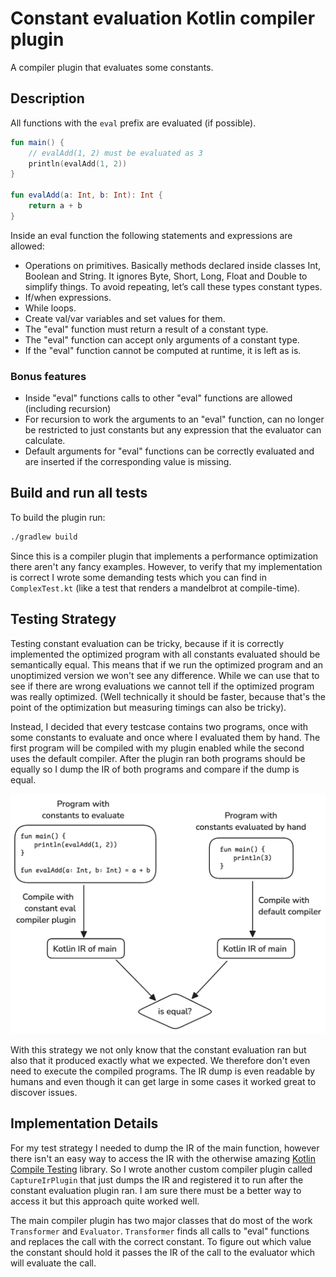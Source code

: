 # Constant evaluation Kotlin compiler plugin

A compiler plugin that evaluates some constants.

## Description

All functions with the `eval` prefix are evaluated (if possible).

```Kotlin
fun main() {
    // evalAdd(1, 2) must be evaluated as 3
    println(evalAdd(1, 2))
}

fun evalAdd(a: Int, b: Int): Int {
    return a + b
}
```

Inside an eval function the following statements and expressions are allowed:

- Operations on primitives. Basically methods declared inside classes Int, Boolean and String. It ignores Byte, Short,
  Long, Float and Double to simplify things. To avoid repeating, let’s call these types constant types.
- If/when expressions.
- While loops.
- Create val/var variables and set values for them.
- The "eval" function must return a result of a constant type.
- The "eval" function can accept only arguments of a constant type.
- If the "eval" function cannot be computed at runtime, it is left as is.

### Bonus features

- Inside "eval" functions calls to other "eval" functions are allowed (including recursion)
- For recursion to work the arguments to an "eval" function, can no longer be restricted to just constants but any
  expression that the evaluator can calculate.
- Default arguments for "eval" functions can be correctly evaluated and are inserted if the corresponding value is
  missing.

<!-- String templates? -->
<!-- Null safety operators? -->
<!-- continue, break -->
<!-- do-while -->

## Build and run all tests

To build the plugin run:

```bash
./gradlew build
```

Since this is a compiler plugin that implements a performance optimization there aren't any fancy examples. However,
to verify that my implementation is correct I wrote some demanding tests which you can find in `ComplexTest.kt`
(like a test that renders a mandelbrot at compile-time).

## Testing Strategy

Testing constant evaluation can be tricky, because if it is correctly implemented the optimized program with all
constants evaluated should be semantically equal.
This means that if we run the optimized program and an unoptimized version we won't see any difference. While we can use
that to see if there are wrong evaluations we cannot tell if the optimized program was really optimized.
(Well technically it should be faster, because that's the point of the optimization but measuring timings can also be
tricky).

Instead, I decided that every testcase contains two programs, once with some constants to evaluate and once where I
evaluated them by hand. The first program will be compiled with my plugin enabled while the second uses the default
compiler. After the plugin ran both programs should be equally so I dump the IR of both programs and compare if the
dump is equal.

![Testing Pipeline](testing-pipeline.png)

With this strategy we not only know that the constant evaluation ran but also that it produced exactly what we expected.
We therefore don't even need to execute the compiled programs. The IR dump is even readable by humans and even though
it can get large in some cases it worked great to discover issues.

## Implementation Details

For my test strategy I needed to dump the IR of the main function, however there isn't an easy way to access the IR with
the otherwise amazing [Kotlin Compile Testing](https://github.com/tschuchortdev/kotlin-compile-testing)
library. So I wrote another custom compiler plugin called `CaptureIrPlugin` that just dumps
the IR and registered it to run after the constant evaluation plugin ran. I am sure there must be a better way to
access it but this approach quite worked well.

The main compiler plugin has two major classes that do most of the work `Transformer` and `Evaluator`. `Transformer`
finds all calls to "eval" functions and replaces the call with the correct constant. To figure out which
value the constant should hold it passes the IR of the call to the evaluator which will evaluate the call.
